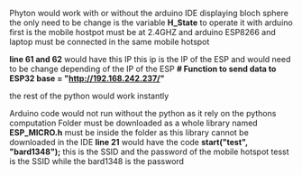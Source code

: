 Phyton would work with or without the arduino IDE displaying bloch sphere the only need to be change is the variable **H_State**
to operate it with arduino first is the mobile hostpot must be at 2.4GHZ and arduino ESP8266 and laptop must be connected in the same mobile hotspot

**line 61 and 62** would have this IP this ip is the IP of the ESP and would need to be change depending of the IP of the ESP
**# Function to send data to ESP32
base = "http://192.168.242.237/"**

the rest of the python  would work instantly 

Arduino code would not run without the python as it rely on the pythons computation
Folder must be downloaded as a whole library named **ESP_MICRO.h** must be inside the folder as this library cannot be downloaded in the IDE
**line 21** would have the code **start("test", "bard1348");** this is the SSID and the password of the mobile hotspot tesst is the SSID while the bard1348 is the password 


